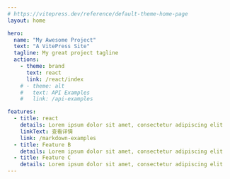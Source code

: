 ```yaml
---
# https://vitepress.dev/reference/default-theme-home-page
layout: home

hero:
  name: "My Awesome Project"
  text: "A VitePress Site"
  tagline: My great project tagline
  actions:
    - theme: brand
      text: react
      link: /react/index
    # - theme: alt
    #   text: API Examples
    #   link: /api-examples

features:
  - title: react
    details: Lorem ipsum dolor sit amet, consectetur adipiscing elit
    linkText: 查看详情
    link: /markdown-examples
  - title: Feature B
    details: Lorem ipsum dolor sit amet, consectetur adipiscing elit
  - title: Feature C
    details: Lorem ipsum dolor sit amet, consectetur adipiscing elit
---
```


